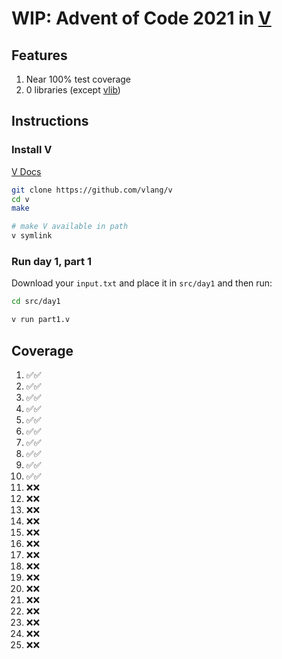# WIP: Advent of Code 2021 in [V](https://vlang.io/)

## Features

1. Near 100% test coverage
2. 0 libraries (except [vlib](https://modules.vlang.io/))

## Instructions

### Install V

[V Docs](https://github.com/vlang/v/blob/master/doc/docs.md)

```bash
git clone https://github.com/vlang/v
cd v
make

# make V available in path
v symlink
```

### Run day 1, part 1

Download your `input.txt` and place it in `src/day1` and then run:

```bash
cd src/day1

v run part1.v
```

## Coverage

1. ✅✅
2. ✅✅
3. ✅✅
4. ✅✅
5. ✅✅
6. ✅✅
7. ✅✅
8. ✅✅
9. ✅✅
10. ✅✅
11. ❌❌
12. ❌❌
13. ❌❌
14. ❌❌
15. ❌❌
16. ❌❌
17. ❌❌
18. ❌❌
19. ❌❌
20. ❌❌
21. ❌❌
22. ❌❌
23. ❌❌
24. ❌❌
25. ❌❌
